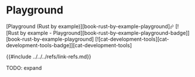 # Playground

[Playground (Rust by example)][book-rust-by-example-playground]⮳  [![Rust by example - Playground][book-rust-by-example-playground-badge]][book-rust-by-example-playground]  [![cat-development-tools][cat-development-tools-badge]][cat-development-tools]

{{#include ../../../refs/link-refs.md}}

<div class="hidden">
TODO: expand
</div>
